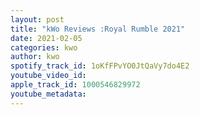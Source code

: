 ```yaml
---
layout: post
title: "kWo Reviews :Royal Rumble 2021"
date: 2021-02-05
categories: kwo
author: kwo
spotify_track_id: 1oKfFPvYO0JtQaVy7do4E2
youtube_video_id: 
apple_track_id: 1000546829972
youtube_metadata: 
---
```

